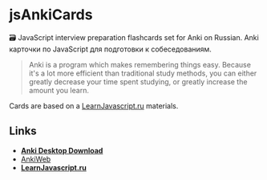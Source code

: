 # jsAnkiCards
🗃 JavaScript interview preparation flashcards set for Anki on Russian. Anki карточки по JavaScript для подготовки к собеседованиям. 

> Anki is a program which makes remembering things easy. Because it's a lot more efficient than traditional study methods, you can either greatly decrease your time spent studying, or greatly increase the amount you learn.

Cards are based on a [LearnJavascript.ru](https://learn.javascript.ru/) materials.

## Links 

- [**Anki Desktop Download**](https://apps.ankiweb.net/#download)
- [AnkiWeb](https://ankiweb.net/)
- [**LearnJavascript.ru**](https://learn.javascript.ru/)
